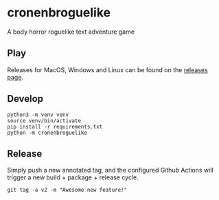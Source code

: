 # cronenbroguelike

A body horror roguelike text adventure game

## Play

Releases for MacOS, Windows and Linux can be found on the [releases page](https://github.com/Cronenbrogues/cronenbroguelike/releases).


## Develop

```
python3 -m venv venv
source venv/bin/activate
pip install -r requirements.txt
python -m cronenbroguelike
```

## Release

Simply push a new annotated tag, and the configured Github Actions will trigger a new build + package + release cycle.

```
git tag -a v2 -m "Awesome new feature!"
```
